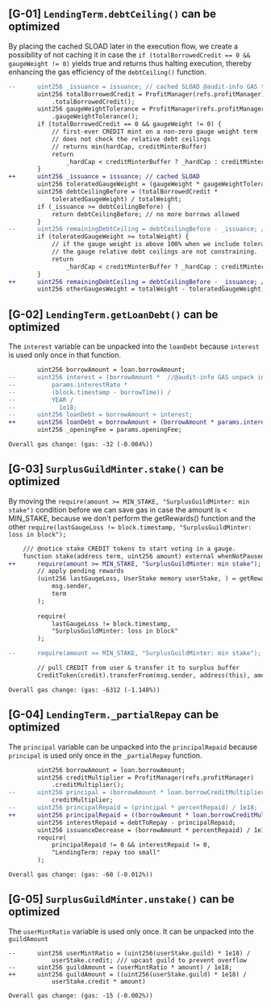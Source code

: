 ## [G-01] `LendingTerm.debtCeiling()` can be optimized

By placing the cached SLOAD later in the execution flow, we create a possibility of not caching it in case the `if (totalBorrowedCredit == 0 && gaugeWeight != 0)` yields true and returns thus halting execution, thereby enhancing the gas efficiency of the  `debtCeiling()` function.

```diff
--      uint256 _issuance = issuance; // cached SLOAD @audit-info GAS this can be moved to improve efficiency, maybe we hit the below condition and return and we don't need to cache this
        uint256 totalBorrowedCredit = ProfitManager(refs.profitManager)
            .totalBorrowedCredit();
        uint256 gaugeWeightTolerance = ProfitManager(refs.profitManager)
            .gaugeWeightTolerance();
        if (totalBorrowedCredit == 0 && gaugeWeight != 0) {
            // first-ever CREDIT mint on a non-zero gauge weight term
            // does not check the relative debt ceilings
            // returns min(hardCap, creditMinterBuffer)
            return
                _hardCap < creditMinterBuffer ? _hardCap : creditMinterBuffer;
        }
++      uint256 _issuance = issuance; // cached SLOAD
        uint256 toleratedGaugeWeight = (gaugeWeight * gaugeWeightTolerance) / 1e18;
        uint256 debtCeilingBefore = (totalBorrowedCredit *
            toleratedGaugeWeight) / totalWeight; 
        if (_issuance >= debtCeilingBefore) {
            return debtCeilingBefore; // no more borrows allowed
        }
--      uint256 remainingDebtCeiling = debtCeilingBefore - _issuance; // always >0 @audit-info GAS this can be moved to improve efficiency, maybe we hit the below condition and return and we don't need to initialize this
        if (toleratedGaugeWeight >= totalWeight) {
            // if the gauge weight is above 100% when we include tolerance,
            // the gauge relative debt ceilings are not constraining.
            return
                _hardCap < creditMinterBuffer ? _hardCap : creditMinterBuffer;
        }
++      uint256 remainingDebtCeiling = debtCeilingBefore - _issuance; // always >0 
        uint256 otherGaugesWeight = totalWeight - toleratedGaugeWeight; // always >0
```

## [G-02] `LendingTerm.getLoanDebt()` can be optimized

The `interest` variable can be unpacked into the `loanDebt` because `interest` is used only once in that function.

```diff
        uint256 borrowAmount = loan.borrowAmount;
--      uint256 interest = (borrowAmount *  //@audit-info GAS unpack interest variable into loanDebt, it's used only once
--          params.interestRate *
--          (block.timestamp - borrowTime)) /
--          YEAR /
--            1e18;
--      uint256 loanDebt = borrowAmount + interest;
++      uint256 loanDebt = borrowAmount + (borrowAmount * params.interestRate * (block.timestamp - borrowTime)) / YEAR / 1e18; 
        uint256 _openingFee = params.openingFee;
```

`Overall gas change: (gas: -32 (-0.004%))`

## [G-03] `SurplusGuildMinter.stake()` can be optimized

By moving the `require(amount >= MIN_STAKE, "SurplusGuildMinter: min stake")` condition before we can save gas in case the amount is < MIN_STAKE, because we don't perform the getRewards() function and the other `require(lastGaugeLoss != block.timestamp, "SurplusGuildMinter: loss in block");`

```diff
    /// @notice stake CREDIT tokens to start voting in a gauge.
    function stake(address term, uint256 amount) external whenNotPaused {
++      require(amount >= MIN_STAKE, "SurplusGuildMinter: min stake");
        // apply pending rewards
        (uint256 lastGaugeLoss, UserStake memory userStake, ) = getRewards(
            msg.sender,
            term
        );
        
        require(
            lastGaugeLoss != block.timestamp,
            "SurplusGuildMinter: loss in block"
        );

--      require(amount >= MIN_STAKE, "SurplusGuildMinter: min stake");

        // pull CREDIT from user & transfer it to surplus buffer
        CreditToken(credit).transferFrom(msg.sender, address(this), amount);
```
`Overall gas change: (gas: -6312 (-1.148%))`

## [G-04] `LendingTerm._partialRepay` can be optimized

The `principal` variable can be unpacked into the `principalRepaid` because `principal` is used only once in the `_partialRepay` function.

```diff
        uint256 borrowAmount = loan.borrowAmount;
        uint256 creditMultiplier = ProfitManager(refs.profitManager)
            .creditMultiplier();
--      uint256 principal = (borrowAmount * loan.borrowCreditMultiplier) /
            creditMultiplier;
--      uint256 principalRepaid = (principal * percentRepaid) / 1e18;
++      uint256 principalRepaid = ((borrowAmount * loan.borrowCreditMultiplier) / creditMultiplier) * percentRepaid / 1e18;
        uint256 interestRepaid = debtToRepay - principalRepaid;
        uint256 issuanceDecrease = (borrowAmount * percentRepaid) / 1e18;
        require(
            principalRepaid != 0 && interestRepaid != 0,
            "LendingTerm: repay too small"
        );
```

`Overall gas change: (gas: -60 (-0.012%))`

## [G-05] `SurplusGuildMinter.unstake()` can be optimized

The `userMintRatio` variable is used only once. It can be unpacked into the `guildAmount`

```
--      uint256 userMintRatio = (uint256(userStake.guild) * 1e18) /
            userStake.credit; /// upcast guild to prevent overflow
--      uint256 guildAmount = (userMintRatio * amount) / 1e18;
++      uint256 guildAmount = ((uint256(userStake.guild) * 1e18) /
            userStake.credit * amount) 
```
`Overall gas change: (gas: -15 (-0.002%))`